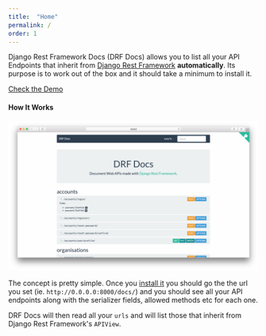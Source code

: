 ```yaml
---
title:  "Home"
permalink: /
order: 1
---
```


Django Rest Framework Docs (DRF Docs) allows you to list all your API Endpoints that inherit from <a href="http://www.django-rest-framework.org/" target="_blank">Django Rest Framework</a> **automatically**. Its purpose is to work out of the box and it should take a minimum to install it.

<a class="btn btn-success btn-demo" href="http://demo.drfdocs.com/" target="_blank"><i class="fa fa-laptop"></i> Check the Demo</a>

<h4>How It Works</h4>

<img class="img-responsive" src="static/images/mockup.png" alt="Mock Up" />

The concept is pretty simple. Once you [install it](/docs/installation/) you should go the the url you set (ie. `http://0.0.0.0:8000/docs/`) and you should see all your API endpoints along with the serializer fields, allowed methods etc for each one.

DRF Docs will then read all your `urls` and will list those that inherit from Django Rest Framework's `APIView`.
